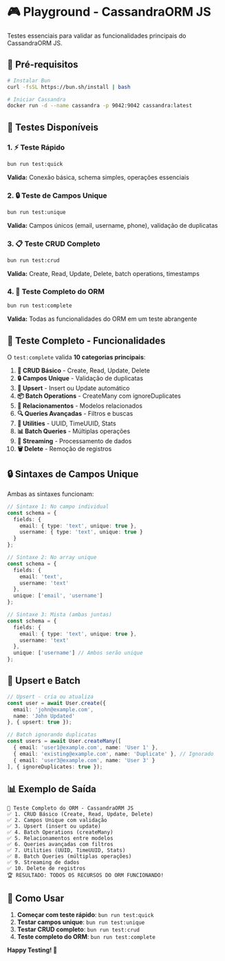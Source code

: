 # 🎮 Playground - CassandraORM JS

Testes essenciais para validar as funcionalidades principais do CassandraORM JS.

## 🚀 Pré-requisitos

```bash
# Instalar Bun
curl -fsSL https://bun.sh/install | bash

# Iniciar Cassandra
docker run -d --name cassandra -p 9042:9042 cassandra:latest
```

## 🧪 Testes Disponíveis

### 1. ⚡ Teste Rápido
```bash
bun run test:quick
```
**Valida:** Conexão básica, schema simples, operações essenciais

### 2. 🔒 Teste de Campos Unique
```bash
bun run test:unique
```
**Valida:** Campos únicos (email, username, phone), validação de duplicatas

### 3. 📋 Teste CRUD Completo
```bash
bun run test:crud
```
**Valida:** Create, Read, Update, Delete, batch operations, timestamps

### 4. 🎯 Teste Completo do ORM
```bash
bun run test:complete
```
**Valida:** Todas as funcionalidades do ORM em um teste abrangente

## 🎯 Teste Completo - Funcionalidades

O `test:complete` valida **10 categorias principais**:

1. **🔧 CRUD Básico** - Create, Read, Update, Delete
2. **🔒 Campos Unique** - Validação de duplicatas
3. **🔄 Upsert** - Insert ou Update automático
4. **📦 Batch Operations** - CreateMany com ignoreDuplicates
5. **🔗 Relacionamentos** - Modelos relacionados
6. **🔍 Queries Avançadas** - Filtros e buscas
7. **🔧 Utilities** - UUID, TimeUUID, Stats
8. **📊 Batch Queries** - Múltiplas operações
9. **📡 Streaming** - Processamento de dados
10. **🗑️ Delete** - Remoção de registros

## 🔒 Sintaxes de Campos Unique

Ambas as sintaxes funcionam:

```typescript
// Sintaxe 1: No campo individual
const schema = {
  fields: {
    email: { type: 'text', unique: true },
    username: { type: 'text', unique: true }
  }
};

// Sintaxe 2: No array unique
const schema = {
  fields: {
    email: 'text',
    username: 'text'
  },
  unique: ['email', 'username']
};

// Sintaxe 3: Mista (ambas juntas)
const schema = {
  fields: {
    email: { type: 'text', unique: true },
    username: 'text'
  },
  unique: ['username'] // Ambos serão unique
};
```

## 🔄 Upsert e Batch

```typescript
// Upsert - cria ou atualiza
const user = await User.create({
  email: 'john@example.com',
  name: 'John Updated'
}, { upsert: true });

// Batch ignorando duplicatas
const users = await User.createMany([
  { email: 'user1@example.com', name: 'User 1' },
  { email: 'existing@example.com', name: 'Duplicate' }, // Ignorado
  { email: 'user3@example.com', name: 'User 3' }
], { ignoreDuplicates: true });
```

## 📊 Exemplo de Saída

```
🎯 Teste Completo do ORM - CassandraORM JS
✅ 1. CRUD Básico (Create, Read, Update, Delete)
✅ 2. Campos Unique com validação
✅ 3. Upsert (insert ou update)
✅ 4. Batch Operations (createMany)
✅ 5. Relacionamentos entre modelos
✅ 6. Queries avançadas com filtros
✅ 7. Utilities (UUID, TimeUUID, Stats)
✅ 8. Batch Queries (múltiplas operações)
✅ 9. Streaming de dados
✅ 10. Delete de registros
🏆 RESULTADO: TODOS OS RECURSOS DO ORM FUNCIONANDO!
```

## 🎯 Como Usar

1. **Começar com teste rápido**: `bun run test:quick`
2. **Testar campos unique**: `bun run test:unique`  
3. **Testar CRUD completo**: `bun run test:crud`
4. **Teste completo do ORM**: `bun run test:complete`

**Happy Testing! 🚀**
